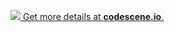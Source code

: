 [![](https://codescene.io/projects/1879/status.svg) Get more details at **codescene.io**.](https://codescene.io/projects/1879/jobs/latest-successful/results)

